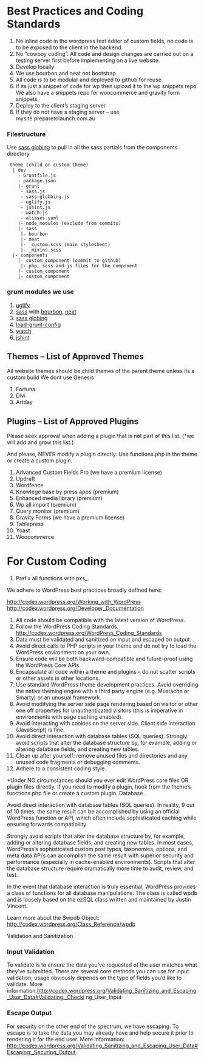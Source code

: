 # Best Practices and Coding Standards
 
1. No inline code in the wordpress text editor of custom fields, no code is to be exposed to the client in the backend. 
1. No “cowboy coding”. All code and design changes are carried out on a testing server first before implementing on a live website.
1. Develop locally 
1. We use bourbon and neat not bootstrap  
1. All code is to be modular and deployed to github for reuse. 
1. if its just a snippet of code for wp then upload it to the wp snippets repo. We also have a snippets repo for woocommerce and gravity form snippets.
1. Deploy to the client’s staging server  
2. If they do not have a staging server – use mysite.preparetolaunch.com.au 
 
### Filestructure
 Use [sass globing](https://github.com/DennisBecker/grunt-sass-globbing) to pull in all the sass partials from the components directory
```
 theme (child or custom theme) 
  | dev  
    - Gruntfile.js  
    - package.json  
    |- grunt  
	 - sass.js  
	 - sass-globbing.js  
	 - uglify.js  
	 - jshint.js  
	 - watch.js  
	 - aliases.yaml  
    |- node_modules (exclude from commits) 
    |- sass 
	 |- bourbon 
	 |- neat  
	 |- _custom.scss (main stylesheet)
	 |- _mixins.scss 
  |- components 
    |- custom_component (commit to github) 
	 |- php, scss and js files for the component 
    |- custom_component 
    |- custom_component 
```
 
### grunt modules we use
1. [uglify](https://github.com/gruntjs/grunt-contrib-uglify)
1. [sass](https://github.com/sindresorhus/grunt-sass) with [bourbon](http://bourbon.io/), [neat](http://neat.bourbon.io/)
1. [sass globing](https://github.com/DennisBecker/grunt-sass-globbing)
1. [load-grunt-config](https://github.com/firstandthird/load-grunt-config)
1. [watch](https://github.com/gruntjs/grunt-contrib-watch)
1. [jshint](https://github.com/gruntjs/grunt-contrib-jshint)


## Themes – List of Approved Themes
All website themes should be child themes of the parent theme unless its a custom build
We dont use Genesis
1. Fortuna
1. Divi 
1. Artday 
 
## Plugins – List of Approved Plugins
Please seek approval when adding a plugin that is not part of this list. (*we will add and grow this list.)
 
And please, NEVER modify a plugin directly. Use functions.php in the theme or create a custom plugin.
 
1. Advanced Custom Fields Pro (we have a premium license)
1. Updraft
1. Wordfence 
1. Knowlege base by press apps (premium) 
1. Enhanced media library (premium) 
1. Wp all import (premium) 
1. Query monitor (premium) 
1. Gravity Forms   (we have a premium license)
1. Tablepress 
1. Yoast
1. Woocommerce
 
 
# For Custom Coding
1.   Prefix all functions with pxs_.

We adhere to WordPress best practices broadly defined here:

http://codex.wordpress.org/Working_with_WordPress  http://codex.wordpress.org/Developer_Documentation  
1.   All code should be compatible with the latest version of WordPress.
1.   Follow the WordPress Coding Standards.  http://codex.wordpress.org/WordPress_Coding_Standards
1.   Data must be validated and sanitized on input and escaped on output.
1.   Avoid direct calls to PHP scripts in your theme and do not try to load the WordPress environment on your own.
1.   Ensure code will be both backward-compatible and future-proof using the WordPress Core APIs.
1.   Encapsulate all code within a theme and plugins – do not scatter scripts or other assets in other locations.
1.   Use standard WordPress theme development practices. Avoid overriding the native theming engine with a third party engine (e.g. Mustache or Smarty) or an unusual framework.
1.   Avoid modifying the server side page rendering based on visitor or other one off properties for unauthenticated visitors (this is imperative in environments with page caching enabled).
1.   Avoid interacting with cookies on the server side. Client side interaction (JavaScript) is fine.
1.   Avoid direct interaction with database tables (SQL queries). Strongly avoid scripts that alter the database structure by, for example, adding or altering database fields, and creating new tables.
1.   Clean up after yourself: remove unused files and directories and any unused code fragments or debugging comments.
1.   Adhere to a consistent coding style.

*Under NO circumstances should you ever edit WordPress core files OR plugin files directly. 
If you need to modify a plugin, hook from the theme’s functions.php file or create a custom plugin.
Database

Avoid direct interaction with database tables (SQL queries). 
In reality, 9 out of 10 times, the same result can be accomplished by using an official WordPress function or API, which often include sophisticated caching while ensuring forwards compatibility.

Strongly avoid scripts that alter the database structure by, for example, adding or altering database fields, and creating new tables. In most cases, WordPress’s sophisticated custom post types, taxonomies, options, and meta data API’s can accomplish the same result with superior security and performance (especially in cache-enabled environments). Scripts that alter the database structure require dramatically more time to audit, review, and test.

In the event that database interaction is truly essential, WordPress provides a class of functions for all database manipulations. The class is called wpdb and is loosely based on the ezSQL class written and maintained by Justin Vincent.

Learn more about the $wpdb Object: http://codex.wordpress.org/Class_Reference/wpdb

Validation and Sanitization
### Input Validation
To validate is to ensure the data you’ve requested of the user matches what they’ve submitted. There are several core methods you can use for input validation; usage obviously depends on the type of fields you’d like to validate.
More
information:http://codex.wordpress.org/Validating_Sanitizing_and_Escaping_User_Data#Validating:_Checki ng_User_Input
### Escape Output
For security on the other end of the spectrum, we have escaping. To escape is to take the data you may already have and help secure it prior to rendering it for the end user.
More information: http://codex.wordpress.org/Validating_Sanitizing_and_Escaping_User_Data#Escaping:_Securing_Output
